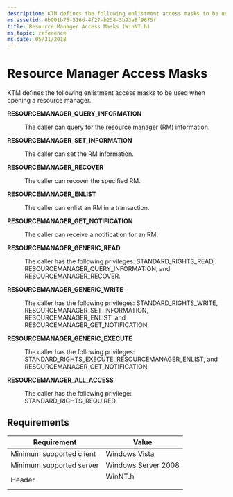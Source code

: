 ```yaml
---
description: KTM defines the following enlistment access masks to be used when opening a resource manager.
ms.assetid: 6b901b73-516d-4f27-b258-3b93a8f9675f
title: Resource Manager Access Masks (WinNT.h)
ms.topic: reference
ms.date: 05/31/2018
---
```


# Resource Manager Access Masks

KTM defines the following enlistment access masks to be used when opening a resource manager.

<dl> <dt>

<span id="RESOURCEMANAGER_QUERY_INFORMATION"></span><span id="resourcemanager_query_information"></span>**RESOURCEMANAGER\_QUERY\_INFORMATION**
</dt> <dd> <dl> <dt>



The caller can query for the resource manager (RM) information.


</dt> </dl> </dd> <dt>

<span id="RESOURCEMANAGER_SET_INFORMATION"></span><span id="resourcemanager_set_information"></span>**RESOURCEMANAGER\_SET\_INFORMATION**
</dt> <dd> <dl> <dt>



The caller can set the RM information.


</dt> </dl> </dd> <dt>

<span id="RESOURCEMANAGER_RECOVER"></span><span id="resourcemanager_recover"></span>**RESOURCEMANAGER\_RECOVER**
</dt> <dd> <dl> <dt>



The caller can recover the specified RM.


</dt> </dl> </dd> <dt>

<span id="RESOURCEMANAGER_ENLIST"></span><span id="resourcemanager_enlist"></span>**RESOURCEMANAGER\_ENLIST**
</dt> <dd> <dl> <dt>



The caller can enlist an RM in a transaction.


</dt> </dl> </dd> <dt>

<span id="RESOURCEMANAGER_GET_NOTIFICATION"></span><span id="resourcemanager_get_notification"></span>**RESOURCEMANAGER\_GET\_NOTIFICATION**
</dt> <dd> <dl> <dt>



The caller can receive a notification for an RM.


</dt> </dl> </dd> <dt>

<span id="RESOURCEMANAGER_GENERIC_READ"></span><span id="resourcemanager_generic_read"></span>**RESOURCEMANAGER\_GENERIC\_READ**
</dt> <dd> <dl> <dt>



The caller has the following privileges: STANDARD\_RIGHTS\_READ, RESOURCEMANAGER\_QUERY\_INFORMATION, and RESOURCEMANAGER\_RECOVER.


</dt> </dl> </dd> <dt>

<span id="RESOURCEMANAGER_GENERIC_WRITE"></span><span id="resourcemanager_generic_write"></span>**RESOURCEMANAGER\_GENERIC\_WRITE**
</dt> <dd> <dl> <dt>



The caller has the following privileges: STANDARD\_RIGHTS\_WRITE, RESOURCEMANAGER\_SET\_INFORMATION, RESOURCEMANAGER\_ENLIST, and RESOURCEMANAGER\_GET\_NOTIFICATION.


</dt> </dl> </dd> <dt>

<span id="RESOURCEMANAGER_GENERIC_EXECUTE"></span><span id="resourcemanager_generic_execute"></span>**RESOURCEMANAGER\_GENERIC\_EXECUTE**
</dt> <dd> <dl> <dt>



The caller has the following privileges: STANDARD\_RIGHTS\_EXECUTE, RESOURCEMANAGER\_ENLIST, and RESOURCEMANAGER\_GET\_NOTIFICATION.


</dt> </dl> </dd> <dt>

<span id="RESOURCEMANAGER_ALL_ACCESS"></span><span id="resourcemanager_all_access"></span>**RESOURCEMANAGER\_ALL\_ACCESS**
</dt> <dd> <dl> <dt>



The caller has the following privilege: STANDARD\_RIGHTS\_REQUIRED.


</dt> </dl> </dd> </dl>

## Requirements



| Requirement | Value |
|-------------------------------------|------------------------------------------------------------------------------------|
| Minimum supported client<br/> | Windows Vista<br/>                                                           |
| Minimum supported server<br/> | Windows Server 2008<br/>                                                     |
| Header<br/>                   | <dl> <dt>WinNT.h</dt> </dl> |



 

 




